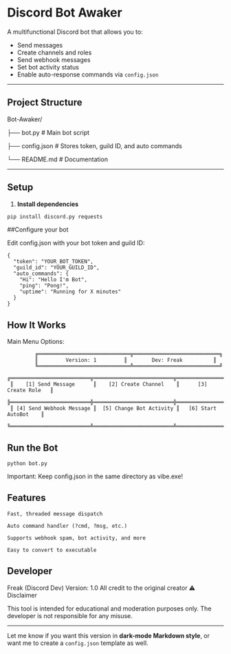 # Discord Bot Awaker

A multifunctional Discord bot that allows you to:
- Send messages
- Create channels and roles
- Send webhook messages
- Set bot activity status
- Enable auto-response commands via `config.json`

---

## Project Structure

Bot-Awaker/

├── bot.py # Main bot script

├── config.json # Stores token, guild ID, and auto commands

└── README.md # Documentation
 

---

## Setup

1. **Install dependencies**

```bash
pip install discord.py requests
```

##Configure your bot

Edit config.json with your bot token and guild ID:
```
{
  "token": "YOUR_BOT_TOKEN",
  "guild_id": "YOUR_GUILD_ID",
  "auto_commands": {
    "Hi": "Hello I'm Bot",
    "ping": "Pong!",
    "uptime": "Running for X minutes"
  }
}
```
## How It Works
Main Menu Options:
```
         ╔══════════════════════════════╦════════════════════════════╗
         ║         Version: 1         ║        Dev: Freak          ║
         ╚══════════════════════════════╩════════════════════════════╝
 ╔══════════════════════════╦══════════════════════════╦════════════════════════╗
 ║    [1] Send Message      ║    [2] Create Channel    ║      [3] Create Role   ║
 ╠══════════════════════════╬══════════════════════════╬════════════════════════╣
 ║ [4] Send Webhook Message ║  [5] Change Bot Activity ║   [6] Start AutoBot    ║
 ╚══════════════════════════╩══════════════════════════╩════════════════════════╝  
```

## Run the Bot
```
python bot.py
```

Important: Keep config.json in the same directory as vibe.exe!

## Features

    Fast, threaded message dispatch

    Auto command handler (?cmd, ?msg, etc.)

    Supports webhook spam, bot activity, and more

    Easy to convert to executable

## Developer

Freak (Discord Dev)
Version: 1.0
All credit to the original creator
⚠ Disclaimer

This tool is intended for educational and moderation purposes only.
The developer is not responsible for any misuse.


---

Let me know if you want this version in **dark-mode Markdown style**, or want me to create a `config.json` template as well.


